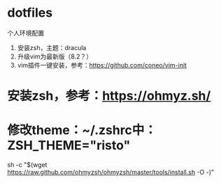 # dotfiles
个人环境配置

1. 安装zsh，主题：dracula
2. 升级vim为最新版（8.2？）
3. vim插件一键安装，参考：https://github.com/coneo/vim-init

# 安装zsh，参考：https://ohmyz.sh/
# 修改theme：~/.zshrc中：ZSH_THEME="risto"
sh -c "$(wget https://raw.github.com/ohmyzsh/ohmyzsh/master/tools/install.sh -O -)"
